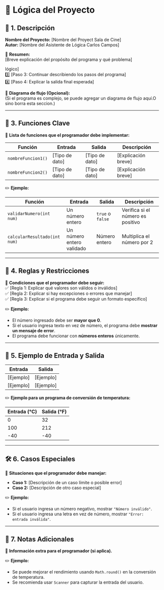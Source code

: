 # 🧠 **Lógica del Proyecto**  

## 📌 1. Descripción  
**Nombre del Proyecto:** [Nombre del Proyect Sala de Cine]  
**Autor:** [Nombre del Asistente de Lógica Carlos Campos]  

📢 **Resumen:**  
[Breve explicación del propósito del programa y qué problema]


lógico]  
3️⃣ [Paso 3: Continuar describiendo los pasos del programa]  
4️⃣ [Paso 4: Explicar la salida final esperada]  

📌 **Diagrama de flujo (Opcional):**  
(Si el programa es complejo, se puede agregar un diagrama de flujo aquí.O sino borra esta seccion.)  

---

## 🔧 3. Funciones Clave  
📌 **Lista de funciones que el programador debe implementar:**  

| Función | Entrada | Salida | Descripción |  
|---------|--------|--------|-------------|  
| `nombreFuncion1()` | [Tipo de dato] | [Tipo de dato] | [Explicación breve] |  
| `nombreFuncion2()` | [Tipo de dato] | [Tipo de dato] | [Explicación breve] |  

✏️ **Ejemplo:**  

| Función | Entrada | Salida | Descripción |  
|---------|--------|--------|-------------|  
| `validarNumero(int num)` | Un número entero | `true` o `false` | Verifica si el número es positivo |  
| `calcularResultado(int num)` | Un número entero validado | Número entero | Multiplica el número por 2 |  

---

## 🔹 4. Reglas y Restricciones  
📌 **Condiciones que el programador debe seguir:**  
✅ [Regla 1: Explicar qué valores son válidos o inválidos]  
✅ [Regla 2: Explicar si hay excepciones o errores que manejar]  
✅ [Regla 3: Explicar si el programa debe seguir un formato específico]  

✏️ **Ejemplo:**  
- El número ingresado debe ser **mayor que 0**.  
- Si el usuario ingresa texto en vez de número, el programa debe **mostrar un mensaje de error**.  
- El programa debe funcionar con **números enteros** únicamente.  

---

## 📌 5. Ejemplo de Entrada y Salida  
| Entrada | Salida  |  
|---------|--------|  
| [Ejemplo] | [Ejemplo] |  
| [Ejemplo] | [Ejemplo] |  

✏️ **Ejemplo para un programa de conversión de temperatura:**  

| Entrada (°C) | Salida (°F) |  
|-------------|------------|  
| 0           | 32         |  
| 100         | 212        |  
| -40         | -40        |  

---

## 🛠 6. Casos Especiales  
📌 **Situaciones que el programador debe manejar:**  
- **Caso 1:** [Descripción de un caso límite o posible error]  
- **Caso 2:** [Descripción de otro caso especial]  

✏️ **Ejemplo:**  
- Si el usuario ingresa un número negativo, mostrar `"Número inválido"`.  
- Si el usuario ingresa una letra en vez de número, mostrar `"Error: entrada inválida"`.  

---

## 🔄 7. Notas Adicionales  
📌 **Información extra para el programador (si aplica).**  

✏️ **Ejemplo:**  
- Se puede mejorar el rendimiento usando `Math.round()` en la conversión de temperatura.  
- Se recomienda usar `Scanner` para capturar la entrada del usuario.  


